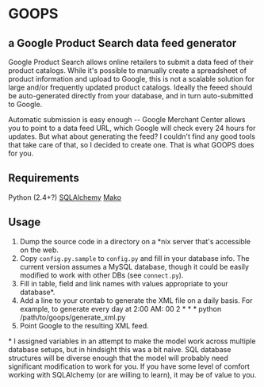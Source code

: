 # GOOPS
## a Google Product Search data feed generator

Google Product Search allows online retailers to submit a data feed of their
product catalogs. While it's possible to manually create a spreadsheet of
product information and upload to Google, this is not a scalable solution
for large and/or frequently updated product catalogs. Ideally the feeed should
be auto-generated directly from your database, and in turn auto-submitted to Google.

Automatic submission is easy enough -- Google Merchant Center allows you to
point to a data feed URL, which Google will check every 24 hours for updates.
But what about generating the feed? I couldn't find any good tools that take care
of that, so I decided to create one. That is what GOOPS does for you.


## Requirements

Python (2.4+?)
[SQLAlchemy](http://www.sqlalchemy.org/)
[Mako](http://www.makotemplates.org/)


## Usage

1. Dump the source code in a directory on a \*nix server that's accessible
   on the web.
1. Copy `config.py.sample` to `config.py` and fill in your database info.
   The current version assumes a MySQL database, though it could be easily
   modified to work with other DBs (see `connect.py`).
1. Fill in table, field and link names with values appropriate to your database\*.
1. Add a line to your crontab to generate the XML file on a daily basis.
   For example, to generate every day at 2:00 AM:
    00 2    * * *   python /path/to/goops/generate_xml.py
1. Point Google to the resulting XML feed.


\* I assigned variables in an attempt to make the model work across multiple
   database setups, but in hindsight this was a bit naive. SQL database structures
   will be diverse enough that the model will probably need significant modification
   to work for you. If you have some level of comfort working with SQLAlchemy
   (or are willing to learn), it may be of value to you.
   

